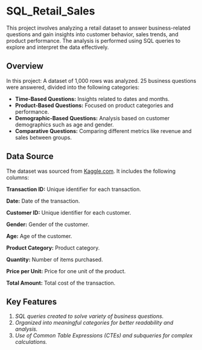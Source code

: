 # SQL_Retail_Sales

This project involves analyzing a retail dataset to answer business-related questions and gain insights into customer behavior, sales trends, and product performance. The analysis is performed using SQL queries to explore and interpret the data effectively.

## Overview
In this project:
A dataset of 1,000 rows was analyzed.
25 business questions were answered, divided into the following categories:
- **Time-Based Questions:** Insights related to dates and months.
- **Product-Based Questions:** Focused on product categories and performance.
- **Demographic-Based Questions:** Analysis based on customer demographics such as age and gender.
- **Comparative Questions:** Comparing different metrics like revenue and sales between groups.

## Data Source
The dataset was sourced from [Kaggle.com](https://www.kaggle.com/datasets/mohammadtalib786/retail-sales-dataset). It includes the following columns:

  **Transaction ID:** Unique identifier for each transaction.
  
  **Date:** Date of the transaction.
  
  **Customer ID:** Unique identifier for each customer.
  
  **Gender:** Gender of the customer.
  
  **Age:** Age of the customer.
  
  **Product Category:** Product category.
  
  **Quantity:** Number of items purchased.
  
  **Price per Unit:** Price for one unit of the product.
  
  **Total Amount:** Total cost of the transaction.

## Key Features
1. *SQL queries created to solve variety of business questions.*
2. *Organized into meaningful categories for better readability and analysis.*
3. *Use of Common Table Expressions (CTEs) and subqueries for complex calculations.*
